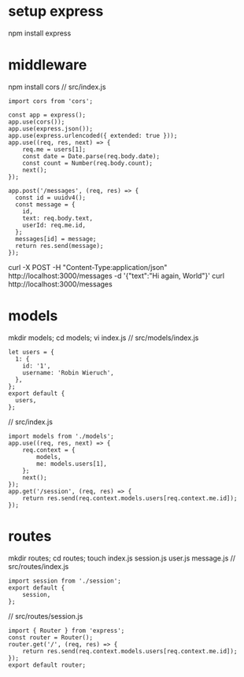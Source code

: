 # setup express
npm install express

# middleware
npm install cors
// src/index.js
```
import cors from 'cors';

const app = express();
app.use(cors());
app.use(express.json());
app.use(express.urlencoded({ extended: true }));
app.use((req, res, next) => {
    req.me = users[1];
    const date = Date.parse(req.body.date);
    const count = Number(req.body.count);
    next();
});

app.post('/messages', (req, res) => {
  const id = uuidv4();
  const message = {
    id,
    text: req.body.text,
    userId: req.me.id,
  };
  messages[id] = message;
  return res.send(message);
});
```

curl -X POST -H "Content-Type:application/json" http://localhost:3000/messages -d '{"text":"Hi again, World"}'
curl http://localhost:3000/messages

# models
mkdir models; cd models; vi index.js
// src/models/index.js
```
let users = {
  1: {
    id: '1',
    username: 'Robin Wieruch',
  },
};
export default {
  users,
};
```
// src/index.js
```
import models from './models';
app.use((req, res, next) => {
    req.context = {
        models,
        me: models.users[1],
    };
    next();
});
app.get('/session', (req, res) => {
    return res.send(req.context.models.users[req.context.me.id]);
});
```

# routes
mkdir routes; cd routes; touch index.js session.js  user.js message.js
// src/routes/index.js
```
import session from './session';
export default {
    session,
};
```
// src/routes/session.js
```
import { Router } from 'express';
const router = Router();
router.get('/', (req, res) => {
    return res.send(req.context.models.users[req.context.me.id]);
});
export default router;
```

